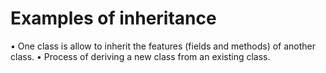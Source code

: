# Examples of inheritance
 • One class is allow to inherit the features (fields and methods) of 
another class.
 • Process of deriving a new class from an existing class.